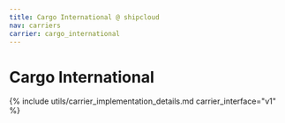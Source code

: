 ```yaml
---
title: Cargo International @ shipcloud
nav: carriers
carrier: cargo_international
---
```


# Cargo International

{% include utils/carrier_implementation_details.md carrier_interface="v1" %}
